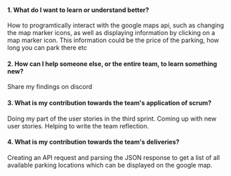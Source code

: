 #### 1. What do I want to learn or understand better?

How to programtically interact with the google maps api, such as changing the map marker icons, as well as displaying information by clicking on a map marker icon.
This information could be the price of the parking, how long you can park there etc

#### 2. How can I help someone else, or the entire team, to learn something new? 

Share my findings on discord

#### 3. What is my contribution towards the team's application of scrum?

Doing my part of the user stories in the third sprint. Coming up with new user stories. Helping to write the team reflection.

#### 4. What is my contribution towards the team's deliveries? 

Creating an API request and parsing the JSON response to get a list of all available parking locations which can be displayed on the google map.
